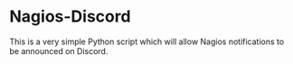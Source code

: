 # Nagios-Discord
This is a very simple Python script which will allow Nagios notifications to be announced on Discord.

